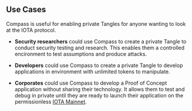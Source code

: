 ## Use Cases

Compass is useful for enabling private Tangles for anyone wanting to look at the IOTA protocol.  

- **Security researchers** could use Compass to create a private Tangle to conduct security testing and research. This enables them a controlled encironment to test assumptions and produce attacks.  

- **Developers** could use Compass to create a private Tangle to develop applications in environment with unlimited tokens to manipulate.  

- **Corporates** could use Compass to develop a Proof of Concept application without sharing their technology. It allows them to test and debug in private until they are ready to launch their application on the permissionless [IOTA Mainnet](#).
 